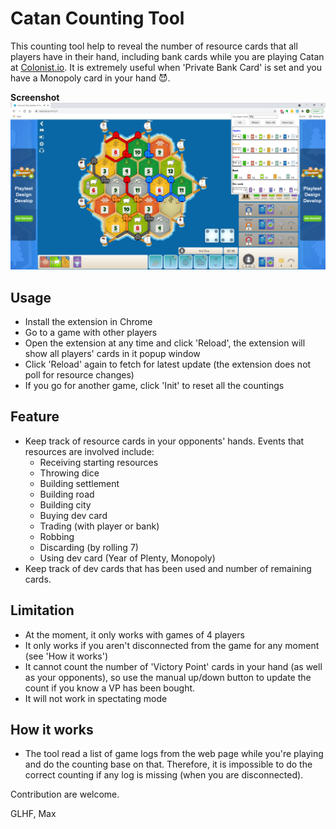 # Catan Counting Tool
This counting tool help to reveal the number of resource cards that all players have in their hand, including bank cards while you are playing Catan at [Colonist.io](https://colonist.io). It is extremely useful when 'Private Bank Card' is set and you have a Monopoly card in your hand :smiling_imp:.

****Screenshot****
![Screenshot](images/screenshot.png)

## Usage
* Install the extension in Chrome
* Go to a game with other players
* Open the extension at any time and click 'Reload', the extension will show all players' cards in it popup window
* Click 'Reload' again to fetch for latest update (the extension does not poll for resource changes)
* If you go for another game, click 'Init' to reset all the countings

## Feature
* Keep track of resource cards in your opponents' hands. Events that resources are involved include:
  * Receiving starting resources
  * Throwing dice
  * Building settlement
  * Building road
  * Building city
  * Buying dev card
  * Trading (with player or bank)
  * Robbing
  * Discarding (by rolling 7)
  * Using dev card (Year of Plenty, Monopoly)
* Keep track of dev cards that has been used and number of remaining cards.

## Limitation
* At the moment, it only works with games of 4 players
* It only works if you aren't disconnected from the game for any moment (see 'How it works')
* It cannot count the number of 'Victory Point' cards in your hand (as well as your opponents), so use the manual up/down button to update the count if you know a VP has been bought.
* It will not work in spectating mode

## How it works
* The tool read a list of game logs from the web page while you're playing and do the counting base on that. Therefore, it is impossible to do the correct counting if any log is missing (when you are disconnected).

Contribution are welcome.

GLHF,
Max
